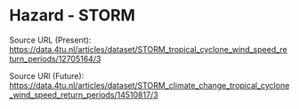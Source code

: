# Hazard - STORM

Source URL (Present): https://data.4tu.nl/articles/dataset/STORM_tropical_cyclone_wind_speed_return_periods/12705164/3

Source URl (Future): https://data.4tu.nl/articles/dataset/STORM_climate_change_tropical_cyclone_wind_speed_return_periods/14510817/3
